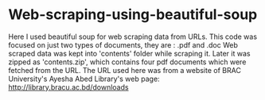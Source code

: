 # Web-scraping-using-beautiful-soup

Here I used beautiful soup for web scraping data from URLs. This code was focused on just two types of documents, they are : .pdf and .doc
Web scraped data was kept into 'contents' folder while scraping it. Later it was zipped as 'contents.zip', which contains four pdf documents which were fetched from the URL. The URL used here was from a website of BRAC University's Ayesha Abed Library's web page: http://library.bracu.ac.bd/downloads
